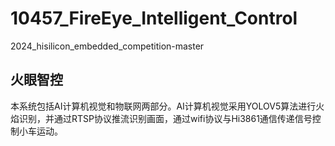 # 10457_FireEye_Intelligent_Control

2024_hisilicon_embedded_competition-master

## 火眼智控

本系统包括AI计算机视觉和物联网两部分。AI计算机视觉采用YOLOV5算法进行火焰识别，并通过RTSP协议推流识别画面，通过wifi协议与Hi3861通信传递信号控制小车运动。


